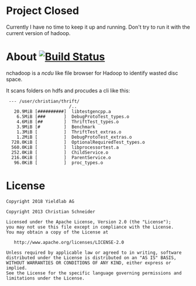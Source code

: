 Project Closed
======

Currently I have no time to keep it up and running.
Don't try to run it with the current version of hadoop.


About [![Build Status](https://travis-ci.org/d0x/nchadoop.png?branch=master)](https://travis-ci.org/d0x/nchadoop)
======

nchadoop is a *ncdu* like file browser for Hadoop to identify wasted disc space.

It scans folders on hdfs and procudes a cli like this:

```
 --- /user/christian/thrift/
                        /..
   20.9MiB [##########]  libtestgencpp.a
    6.5MiB [###       ]  DebugProtoTest_types.o
    4.6MiB [##        ]  ThriftTest_types.o
    3.9MiB [#         ]  Benchmark
    1.3MiB [          ]  ThriftTest_extras.o
    1.2MiB [          ]  DebugProtoTest_extras.o
  728.0KiB [          ]  OptionalRequiredTest_types.o
  560.0KiB [          ]  libprocessortest.a
  252.0KiB [          ]  ChildService.o
  216.0KiB [          ]  ParentService.o
   96.0KiB [          ]  proc_types.o
```


License
=======

    Copyright 2018 Yieldlab AG

    Copyright 2013 Christian Schneider

    Licensed under the Apache License, Version 2.0 (the "License");
    you may not use this file except in compliance with the License.
    You may obtain a copy of the License at

       http://www.apache.org/licenses/LICENSE-2.0

    Unless required by applicable law or agreed to in writing, software
    distributed under the License is distributed on an "AS IS" BASIS,
    WITHOUT WARRANTIES OR CONDITIONS OF ANY KIND, either express or implied.
    See the License for the specific language governing permissions and
    limitations under the License.
